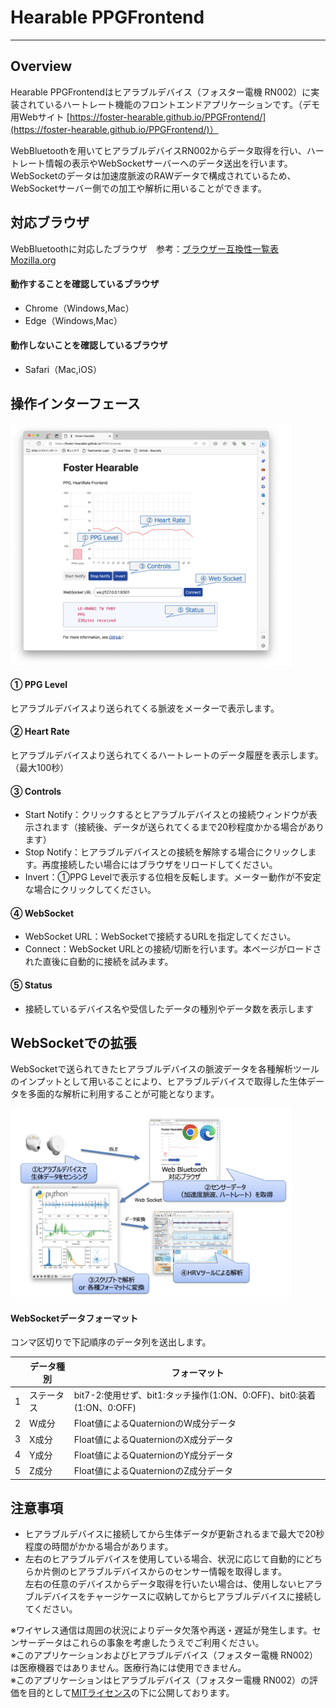 # Hearable PPGFrontend
---
## Overview
Hearable PPGFrontendはヒアラブルデバイス（フォスター電機 RN002）に実装されているハートレート機能のフロントエンドアプリケーションです。（デモ用Webサイト [https://foster-hearable.github.io/PPGFrontend/](https://foster-hearable.github.io/PPGFrontend/)）

WebBluetoothを用いてヒアラブルデバイスRN002からデータ取得を行い、ハートレート情報の表示やWebSocketサーバーへのデータ送出を行います。\
WebSocketのデータは加速度脈波のRAWデータで構成されているため、WebSocketサーバー側での加工や解析に用いることができます。

## 対応ブラウザ
WebBluetoothに対応したブラウザ　参考：[ブラウザー互換性一覧表 Mozilla.org](https://developer.mozilla.org/ja/docs/Web/API/Web_Bluetooth_API#ブラウザーの互換性)

#### 動作することを確認しているブラウザ
- Chrome（Windows,Mac）
- Edge（Windows,Mac）
  
#### 動作しないことを確認しているブラウザ
- Safari（Mac,iOS）



## 操作インターフェース
<img src="Panel.png" width="450">

#### ① PPG Level
ヒアラブルデバイスより送られてくる脈波をメーターで表示します。

#### ② Heart Rate
ヒアラブルデバイスより送られてくるハートレートのデータ履歴を表示します。（最大100秒）

#### ③ Controls
- Start Notify：クリックするとヒアラブルデバイスとの接続ウィンドウが表示されます（接続後、データが送られてくるまで20秒程度かかる場合があります）
- Stop Notify：ヒアラブルデバイスとの接続を解除する場合にクリックします。再度接続したい場合にはブラウザをリロードしてください。
- Invert：①PPG Levelで表示する位相を反転します。メーター動作が不安定な場合にクリックしてください。

#### ④ WebSocket
- WebSocket URL：WebSocketで接続するURLを指定してください。
- Connect：WebSocket URLとの接続/切断を行います。本ページがロードされた直後に自動的に接続を試みます。
  
#### ⑤ Status
- 接続しているデバイス名や受信したデータの種別やデータ数を表示します

## WebSocketでの拡張
WebSocketで送られてきたヒアラブルデバイスの脈波データを各種解析ツールのインプットとして用いることにより、ヒアラブルデバイスで取得した生体データを多面的な解析に利用することが可能となります。

<img src="Expand.png" width="450">

#### WebSocketデータフォーマット
コンマ区切りで下記順序のデータ列を送出します。

|   | データ種別 | フォーマット |
|-|-|-|
| 1 | ステータス | bit7-2:使用せず、bit1:タッチ操作(1:ON、0:OFF)、bit0:装着(1:ON、0:OFF) |
| 2 | W成分 | Float値によるQuaternionのW成分データ |
| 3 | X成分 | Float値によるQuaternionのX成分データ |
| 4 | Y成分 | Float値によるQuaternionのY成分データ |
| 5 | Z成分 | Float値によるQuaternionのZ成分データ |


## 注意事項
- ヒアラブルデバイスに接続してから生体データが更新されるまで最大で20秒程度の時間がかかる場合があります。
- 左右のヒアラブルデバイスを使用している場合、状況に応じて自動的にどちらか片側のヒアラブルデバイスからのセンサー情報を取得します。\
  左右の任意のデバイスからデータ取得を行いたい場合は、使用しないヒアラブルデバイスをチャージケースに収納してからヒアラブルデバイスに接続してください。
  
※ワイヤレス通信は周囲の状況によりデータ欠落や再送・遅延が発生します。センサーデータはこれらの事象を考慮したうえでご利用ください。\
※このアプリケーションおよびヒアラブルデバイス（フォスター電機 RN002）は医療機器ではありません。医療行為には使用できません。\
※このアプリケーションはヒアラブルデバイス（フォスター電機 RN002）の評価を目的として[MITライセンス](https://github.com/foster-hearable/HeadTracker/blob/e59c1e2fe2de506fb53649f6b3cb550f1e6ca852/LICENSE.txt)の下に公開しております。
